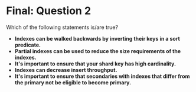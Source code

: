 # Final: Question 2

Which of the following statements is/are true?

- **Indexes can be walked backwards by inverting their keys in a sort predicate.**
- **Partial indexes can be used to reduce the size requirements of the indexes.**
- **It's important to ensure that your shard key has high cardinality.**
- **Indexes can decrease insert throughput.**
- **It's important to ensure that secondaries with indexes that differ from the primary not be eligible to become primary.**
